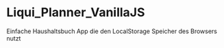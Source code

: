 # Liqui_Planner_VanillaJS

Einfache Haushaltsbuch App die den LocalStorage Speicher des Browsers nutzt
